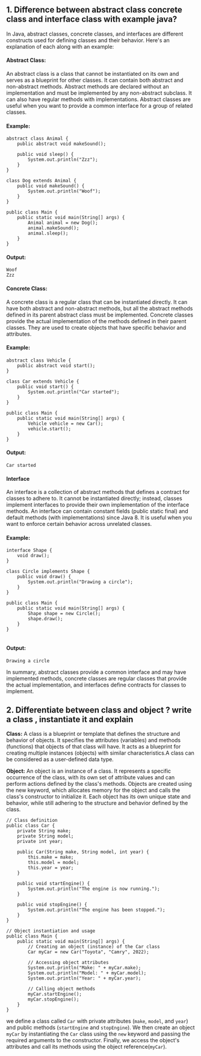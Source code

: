 ## 1. Difference between abstract class concrete class and interface class with example java?



In Java, abstract classes, concrete classes, and interfaces are different constructs used for defining classes and their behavior. Here's an explanation of each along with an example:

#### Abstract Class:

<!-- An abstract class is a class that cannot be instantiated on its own and serves as a blueprint for other classes.
It can contain both abstract and non-abstract methods.
Abstract methods are declared without an implementation and must be implemented by any non-abstract subclass.
It can also have regular methods with implementations.
Abstract classes are useful when you want to provide a common interface for a group of related classes. -->
An abstract class is a class that cannot be instantiated on its own and serves as a blueprint for other classes. It can contain both abstract and non-abstract methods. Abstract methods are declared without an implementation and must be implemented by any non-abstract subclass. It can also have regular methods with implementations. Abstract classes are useful when you want to provide a common interface for a group of related classes.

#### Example:

```
abstract class Animal {
    public abstract void makeSound();
    
    public void sleep() {
        System.out.println("Zzz");
    }
}

class Dog extends Animal {
    public void makeSound() {
        System.out.println("Woof");
    }
}

public class Main {
    public static void main(String[] args) {
        Animal animal = new Dog();
        animal.makeSound();
        animal.sleep();
    }
}
```
#### Output:
```
Woof
Zzz
```

#### Concrete Class:

A concrete class is a regular class that can be instantiated directly. It can have both abstract and non-abstract methods, but all the abstract methods defined in its parent abstract class must be implemented. Concrete classes provide the actual implementation of the methods defined in their parent classes. They are used to create objects that have specific behavior and attributes.

#### Example:


```
abstract class Vehicle {
    public abstract void start();
}

class Car extends Vehicle {
    public void start() {
        System.out.println("Car started");
    }
}

public class Main {
    public static void main(String[] args) {
        Vehicle vehicle = new Car();
        vehicle.start();
    }
}

```
#### Output:
```
Car started

```

#### Interface

An interface is a collection of abstract methods that defines a contract for classes to adhere to. It cannot be instantiated directly; instead, classes implement interfaces to provide their own implementation of the interface methods. An interface can contain constant fields (public static final) and default methods (with implementations) since Java 8. It is useful when you want to enforce certain behavior across unrelated classes.

#### Example:



```
interface Shape {
    void draw();
}

class Circle implements Shape {
    public void draw() {
        System.out.println("Drawing a circle");
    }
}

public class Main {
    public static void main(String[] args) {
        Shape shape = new Circle();
        shape.draw();
    }
}


```
#### Output:
```
Drawing a circle
```
In summary, abstract classes provide a common interface and may have implemented methods, concrete classes are regular classes that provide the actual implementation, and interfaces define contracts for classes to implement.

## 2. Differentiate between class and object ? write a class , instantiate it and explain

**Class:**
A class is a blueprint or template that defines the structure and behavior of objects. It specifies the attributes (variables) and methods (functions) that objects of that class will have. It acts as a blueprint for creating multiple instances (objects) with similar characteristics.A class can be considered as a user-defined data type.

**Object:**
An object is an instance of a class. It represents a specific occurrence of the class, with its own set of attribute values and can perform actions defined by the class's methods. Objects are created using the new keyword, which allocates memory for the object and calls the class's constructor to initialize it. Each object has its own unique state and behavior, while still adhering to the structure and behavior defined by the class.
```
// Class definition
public class Car {
    private String make;
    private String model;
    private int year;

    public Car(String make, String model, int year) {
        this.make = make;
        this.model = model;
        this.year = year;
    }

    public void startEngine() {
        System.out.println("The engine is now running.");
    }

    public void stopEngine() {
        System.out.println("The engine has been stopped.");
    }
}

// Object instantiation and usage
public class Main {
    public static void main(String[] args) {
        // Creating an object (instance) of the Car class
        Car myCar = new Car("Toyota", "Camry", 2022);

        // Accessing object attributes
        System.out.println("Make: " + myCar.make);
        System.out.println("Model: " + myCar.model);
        System.out.println("Year: " + myCar.year);

        // Calling object methods
        myCar.startEngine();
        myCar.stopEngine();
    }
}
```
we define a class called `Car` with private attributes (`make`, `model`, and `year`) and public methods (`startEngine` and `stopEngine`). We then create an object `myCar` by instantiating the `Car` class using the `new` keyword and passing the required arguments to the constructor. Finally, we access the object's attributes and call its methods using the object reference(`myCar`).

